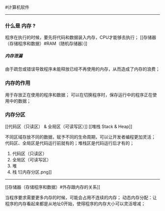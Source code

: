#计算机软件 
***
### 什么是 **内存 ?**
程序在执行的时候，要先将代码和数据装入内存，CPU才能够去执行；
[[存储器（存储程序和数据）#RAM（随机存储器）]]
##### 内存泄漏
由于疏忽或错误导致程序未能释放已经不再使用的内存，从而造成了内存的浪费；
### 内存的作用
用于存放正在使用的程序和数据；
可以在切换程序时，保存运行中的程序正在使用中的数据；
### 内存分区
[[代码区（只读区） & 全局区（可读写区）]]
[[堆栈 Stack & Heap]]

不同区域存放不同的数据，赋予不同的生命周期，可以让开发者编程更加灵活；
代码区、全局区是代码运行前就有的；堆栈区是代码运行后才有的；
1.  代码区（只读区）
2.  全局区（可读写区）
3.  堆
4.  栈
![[内存分区.png]]

---
[[存储器（存储程序和数据）#外存跟内存的关系]]

当程序要求需要更多内存的时候，可能会占用不连续的内存；
动态内存分配：让程序的内存看起来都是从地址0开始，使得程序的内存大小可以灵活增减；